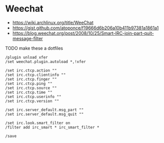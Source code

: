 # Weechat

* https://wiki.archlinux.org/title/WeeChat
* <https://gist.github.com/atoponce/f19666d6b206a10b411b97381a1861a1>
* <https://blog.weechat.org/post/2008/10/25/Smart-IRC-join-part-quit-message-filter>

TODO make these a dotfiles

```
/plugin unload xfer
/set weechat.plugin.autoload *,!xfer

/set irc.ctcp.action ""
/set irc.ctcp.clientinfo ""
/set irc.ctcp.finger ""
/set irc.ctcp.ping ""
/set irc.ctcp.source ""
/set irc.ctcp.time ""
/set irc.ctcp.userinfo ""
/set irc.ctcp.version ""

/set irc.server_default.msg_part ""
/set irc.server_default.msg_quit ""

/set irc.look.smart_filter on
/filter add irc_smart * irc_smart_filter *

/save
```
